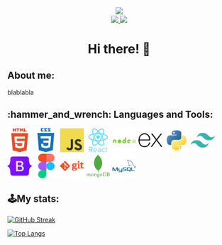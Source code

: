 <div id="header" align="center">
  <img src="https://media.giphy.com/media/7Z49eulwv4aGY35RaD/giphy.gif" width="100"/>
  <div>
    <a href="https://www.linkedin.com/in/fmaggi14/">
      <img src="https://img.shields.io/badge/LinkedIn-blue?logo=linkedin&logoColor=white&style=for-the-badge">
    </a>
    <a href="https://twitter.com/facumayi">
      <img src="https://img.shields.io/badge/Twitter-blue?style=for-the-badge&logo=twitter&logoColor=white">
    </a>
  </div>
</div>

<h1 align="center">Hi there! 👋</h1>

<h2>About me: </h2>
blablabla

<h2>:hammer_and_wrench: Languages and Tools: </h2>

<div>
  <img src="https://github.com/devicons/devicon/blob/master/icons/html5/html5-plain-wordmark.svg" width="55" height="55">
  <img src="https://github.com/devicons/devicon/blob/master/icons/css3/css3-plain-wordmark.svg" width="55" height="55">
  <img src="https://github.com/devicons/devicon/blob/master/icons/javascript/javascript-original.svg" width="55" height="55">
  <img src="https://github.com/devicons/devicon/blob/master/icons/react/react-original-wordmark.svg" width="55" height="55">
  <img src="https://github.com/devicons/devicon/blob/master/icons/nodejs/nodejs-plain-wordmark.svg" width="55" height="55">
  <img src="https://github.com/devicons/devicon/blob/master/icons/express/express-original.svg" width="55" height="55">
  <img src="https://github.com/devicons/devicon/blob/master/icons/python/python-original.svg" width="55" height="55">
  <img src="https://github.com/devicons/devicon/blob/master/icons/tailwindcss/tailwindcss-plain.svg" width="55" height="55">
  <img src="https://github.com/devicons/devicon/blob/master/icons/bootstrap/bootstrap-original.svg" width="55" height="55">
  <img src="https://github.com/devicons/devicon/blob/master/icons/figma/figma-original.svg" width="55" height="55">
  <img src="https://github.com/devicons/devicon/blob/master/icons/git/git-plain-wordmark.svg" width="55" height="55">
  <img src="https://github.com/devicons/devicon/blob/master/icons/mongodb/mongodb-plain-wordmark.svg" width="55" height="55">
  <img src="https://github.com/devicons/devicon/blob/master/icons/mysql/mysql-plain-wordmark.svg" width="55" height="55">
</div
  >
<h2>🕹My stats:</h2>

[![GitHub Streak](https://streak-stats.demolab.com?user=Facem404&theme=dark&hide_border=true&border_radius=4.4&date_format=j%20M%5B%20Y%5D&fire=DD2727)](https://git.io/streak-stats)

[![Top Langs](https://github-readme-stats.vercel.app/api/top-langs/?username=Facem404a&hide=vue)](https://github.com/anuraghazra/github-readme-stats)
